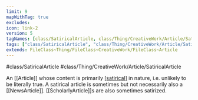 ```yaml
---
limit: 9
mapWithTag: true
excludes:
icon: link-2
version: 5
tagNames: [class/SatiricalArticle, class/Thing/CreativeWork/Article/SatiricalArticle, schema-org/SatiricalArticle]
tags: ["class/SatiricalArticle", "class/Thing/CreativeWork/Article/SatiricalArticle"]
extends: FileClass~Thing/FileClass~CreativeWork/FileClass~Article
---
```


#class/SatiricalArticle
#class/Thing/CreativeWork/Article/SatiricalArticle


An [[Article]] whose content is primarily [[satirical]](https://en.wikipedia.org/wiki/Satire) in nature, i.e. unlikely to be literally true. A satirical article is sometimes but not necessarily also a [[NewsArticle]]. [[ScholarlyArticle]]s are also sometimes satirized.

